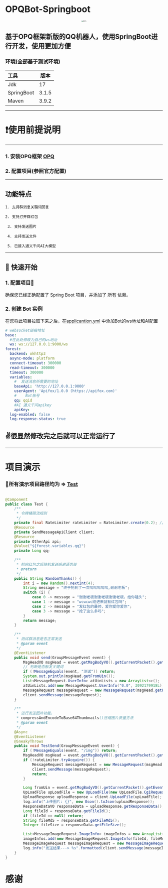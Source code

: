 # OPQBot-Springboot
<div style="text-align: center; ">
<img src="https://avatars.githubusercontent.com/u/108680016?v=4"  style="zoom: 33%;"  alt="50%"/>
</div>

## 基于OPQ框架新版的QQ机器人，使用SpringBoot进行开发，使用更加方便

### 环境(全部基于测试环境)

| 工具         | 版本    |
|:-----------|-------|
| Jdk        | 17    |
| SpringBoot | 3.1.5 |
| Maven      | 3.9.2 |

***

# ❗使用前提说明

***

### 1. 安装OPQ框架 [OPQ](https://github.com/opq-osc/OPQ/releases)

### 2. 配置项目(参照官方配置)

***

## 功能特点

 ``1. 支持群消息关键词回复``

 ``2. 支持打开群红包``

`` 3. 支持发送图片``

`` 4. 支持发送文件``

`` 5. 已接入通义千问AI大模型``


***

## 📖 快速开始

### 1. 配置项目🤑

确保您已经正确配置了 Spring Boot 项目，并添加了 所有 依赖。

### 2. 创建 Bot 实例

在您将此项目拉取下来之后，在[applicantion.yml](src/main/resources/application.yml) 中添加Bot的ws地址和AI配置

```yaml
# websocket链接地址
base:
  #在此处修改为自己的ws地址
  ws: ws://127.0.0.1:9000/ws
forest:
  backend: okhttp3
  async-mode: platform
  connect-timeout: 300000
  read-timeout: 300000
  timeout: 300000
  variables:
    #  发送消息所需要的地址
    baseApi: 'http://127.0.0.1:9000'
    userAgent: 'Apifox/1.0.0 (https://apifox.com)'
    #    Bot账号
    qq: qqid
    #AI 通义千问apikey
    apiKey:
  log-enabled: false
  log-response-status: true
```

## ✌️很显然修改完之后就可以正常运行了

***

# 项目演示
### 🎈所有演示项目路径均为 => [Test](src/main/java/com/love/example/Test.java)
```java

@Component
public class Test {
    /**
     * 令牌桶限流规则
     */
    private final RateLimiter rateLimiter = RateLimiter.create(0.2); // 限制为每秒0.3次
    @Resource
    private SendMessageApiClient client;
    @Resource
    private OtherApi api;
    @Value("${forest.variables.qq}")
    private Long qq;

    /**
     * 抢完红包之后随机发送感谢语伪装
     * @return
     */
    public String RandomThanks() {
        int i = new Random().nextInt(4);
        String message = "终于抢到了一次呜呜呜呜呜,谢谢老板";
        switch (i) {
            case 0 -> message = "谢谢老板谢谢老板谢谢老板，给你磕头";
            case 1 -> message = "wcwcwc刚进来就有红包吗";
            case 2 -> message = "发红包的最帅，爱你爱你爱你";
            case 3 -> message = "抢了这么多吗";
        }
        return message;
    }

    /**
     * 测试群消息是否正常发送
     * @param event
     */
    @EventListener
    public void send(GroupMessageEvent event) {
        MsgHeadVO msgHead = event.getMsgBodyVO().getCurrentPacket().getEventData().getMsgHead();
        // 判断是否触发关键词
        if (!MessageEquals(event, "测试")) return;
        System.out.println(msgHead.getFromUin());
        List<MessageRequest.UserInfo> atUinLists = new ArrayList<>();
        atUinLists.add(new MessageRequest.UserInfo("0.0", 3092179918L));
        MessageRequest messageRequest = new MessageRequest(msgHead.getFromUin(), "你好", atUinLists);
        client.sendMessage(messageRequest);
    }

    /**
     * 进行发送图片功能，
     * compressAndEncodeToBase64Thumbnails()压缩图片质量方法
     * @param event
     */
    @Async
    @EventListener
    @SneakyThrows
    public void TestSend(GroupMessageEvent event) {
        if (!MessageEquals(event, "/img")) return;
        MsgHeadVO msgHead = event.getMsgBodyVO().getCurrentPacket().getEventData().getMsgHead();
        if (!rateLimiter.tryAcquire()) {
            MessageRequest messageRequest = new MessageRequest(msgHead.getFromUin(), "调用太频繁，触发限流规则", null);
            client.sendMessage(messageRequest);
            return;
        }

        Long fromUin = event.getMsgBodyVO().getCurrentPacket().getEventData().getMsgHead().getFromUin();
        UpLoadFile upLoadFile = new UpLoadFile(new UpLoadFile.CgiRequest(2, compressAndEncodeToBase64Thumbnails(api.getPc(), 1.0f)));
        UploadResponse uploadResponse = client.UpLoadFile(upLoadFile);
        log.info("上传图片: {}", new Gson().toJson(uploadResponse));
        ResponseDataVO responseData = uploadResponse.getResponseData();
        Long fileId = responseData.getFileId();
        if (fileId == null) return;
        String fileMd5 = responseData.getFileMd5();
        Integer fileSize = responseData.getFileSize();

        List<MessageImageRequest.ImageInfo> imageInfos = new ArrayList<>();
        imageInfos.add(new MessageImageRequest.ImageInfo(fileId, fileMd5, fileSize));
        MessageImageRequest messageImageRequest = new MessageImageRequest(fromUin, imageInfos);
        log.info("发送结果---> %s".formatted(client.sendMessage(messageImageRequest)));
    }
}

```

# 感谢